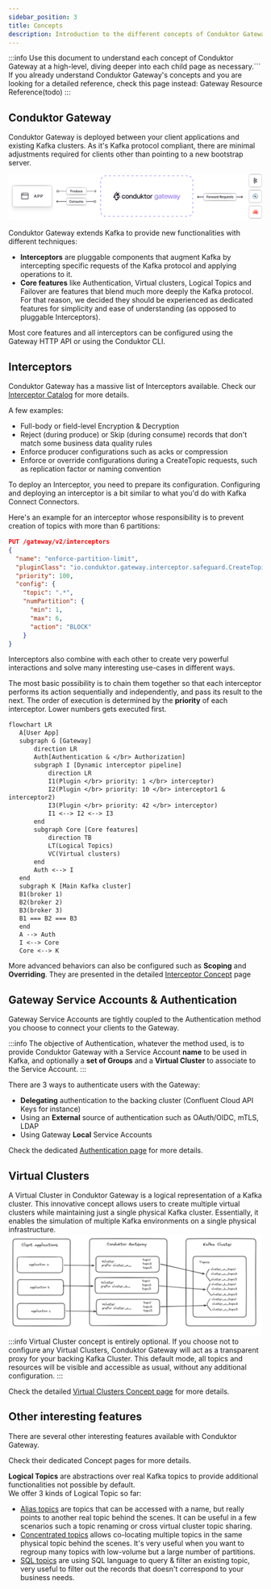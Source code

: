 ```yaml
---
sidebar_position: 3
title: Concepts
description: Introduction to the different concepts of Conduktor Gateway
---
```


:::info
Use this document to understand each concept of Conduktor Gateway at a high-level, diving deeper into each child page as necessary.```
If you already understand Conduktor Gateway's concepts and you are looking for a detailed reference, check this page instead: Gateway Resource Reference(todo)
:::

## Conduktor Gateway

Conduktor Gateway is deployed between your client applications and existing Kafka clusters. As it's Kafka protocol compliant, there are minimal adjustments required for clients other than pointing to a new bootstrap server.

![conduktor-gateway](../medias/conduktor-gateway.svg)

Conduktor Gateway extends Kafka to provide new functionalities with different techniques:
- **Interceptors** are pluggable components that augment Kafka by intercepting specific requests of the Kafka protocol and applying operations to it.
- **Core features** like Authentication, Virtual clusters, Logical Topics and Failover are features that blend much more deeply the Kafka protocol. For that reason, we decided they should be experienced as dedicated features for simplicity and ease of understanding (as opposed to pluggable Interceptors).

Most core features and all interceptors can be configured using the Gateway HTTP API or using the Conduktor CLI.

## Interceptors

Conduktor Gateway has a massive list of Interceptors available. Check our [Interceptor Catalog](/gateway/category/interceptors-catalog/) for more details.

A few examples:
- Full-body or field-level Encryption & Decryption
- Reject (during produce) or Skip (during consume) records that don't match some business data quality rules
- Enforce producer configurations such as acks or compression
- Enforce or override configurations during a CreateTopic requests, such as replication factor or naming convention


To deploy an Interceptor, you need to prepare its configuration. Configuring and deploying an interceptor is a bit similar to what you'd do with Kafka Connect Connectors.

Here's an example for an interceptor whose responsibility is to prevent creation of topics with more than 6 partitions:
````json
PUT /gateway/v2/interceptors
{
  "name": "enforce-partition-limit",
  "pluginClass": "io.conduktor.gateway.interceptor.safeguard.CreateTopicPolicyPlugin",
  "priority": 100,
  "config": {
    "topic": ".*",
    "numPartition": {
      "min": 1,
      "max": 6,
      "action": "BLOCK"
    }
}
````

Interceptors also combine with each other to create very powerful interactions and solve many interesting use-cases in different ways.

The most basic possibility is to chain them together so that each interceptor performs its action sequentially and independently, and pass its result to the next.
The order of execution is determined by the **priority** of each interceptor. Lower numbers gets executed first.


 ```mermaid
flowchart LR
    A[User App]
    subgraph G [Gateway]
        direction LR
        Auth[Authentication & </br> Authorization]
        subgraph I [Dynamic interceptor pipeline]
            direction LR
            I1(Plugin </br> priority: 1 </br> interceptor)
            I2(Plugin </br> priority: 10 </br> interceptor1 & interceptor2)
            I3(Plugin </br> priority: 42 </br> interceptor)
            I1 <--> I2 <--> I3
        end
        subgraph Core [Core features]
            direction TB
            LT(Logical Topics)
            VC(Virtual clusters)
        end
        Auth <--> I
    end
    subgraph K [Main Kafka cluster]
    B1(broker 1)
    B2(broker 2)
    B3(broker 3)
    B1 === B2 === B3
    end
    A --> Auth
    I <--> Core
    Core <--> K
```

More advanced behaviors can also be configured such as **Scoping** and **Overriding**. They are presented in the detailed [Interceptor Concept](/gateway/concepts/interceptors) page



## Gateway Service Accounts & Authentication

Gateway Service Accounts are tightly coupled to the Authentication method you choose to connect your clients to the Gateway.

:::info
The objective of Authentication, whatever the method used, is to provide Conduktor Gateway with a Service Account **name** to be used in Kafka, and optionally a **set of Groups** and a **Virtual Cluster** to associate to the Service Account.
:::

There are 3 ways to authenticate users with the Gateway:
- **Delegating** authentication to the backing cluster (Confluent Cloud API Keys for instance)
- Using an **External** source of authentication such as OAuth/OIDC, mTLS, LDAP
- Using Gateway **Local** Service Accounts

Check the dedicated [Authentication page](/gateway/concepts/authentication) for more details.

## Virtual Clusters

A Virtual Cluster in Conduktor Gateway is a logical representation of a Kafka cluster. This innovative concept allows users to create multiple virtual clusters while maintaining just a single physical Kafka cluster. Essentially, it enables the simulation of multiple Kafka environments on a single physical infrastructure.
![image.png](../medias/vclusters.png)
:::info
Virtual Cluster concept is entirely optional. If you choose not to configure any Virtual Clusters, Conduktor Gateway will act as a transparent proxy for your backing Kafka Cluster. This default mode, all topics and resources will be visible and accessible as usual, without any additional configuration.
:::

Check the detailed [Virtual Clusters Concept page](/gateway/concepts/virtual-clusters) for more details.

## Other interesting features

There are several other interesting features available with Conduktor Gateway.

Check their dedicated Concept pages for more details.

**Logical Topics** are abstractions over real Kafka topics to provide additional functionalities not possible by default.  
We offer 3 kinds of Logical Topic so far:
- [Alias topics](/gateway/concepts/logical-topics/alias-topics/) are topics that can be accessed with a name, but really points to another real topic behind the scenes. It can be useful in a few scenarios such a topic renaming or cross virtual cluster topic sharing.
- [Concentrated topics](/gateway/concepts/logical-topics/concentrated-topics/) allows co-locating multiple topics in the same physical topic behind the scenes. It's very useful when you want to regroup many topics with low-volume but a large number of partitions.
- [SQL topics](/gateway/concepts/logical-topics/sql-topics/) are using SQL language to query & filter an existing topic, very useful to filter out the records that doesn't correspond to your business needs.